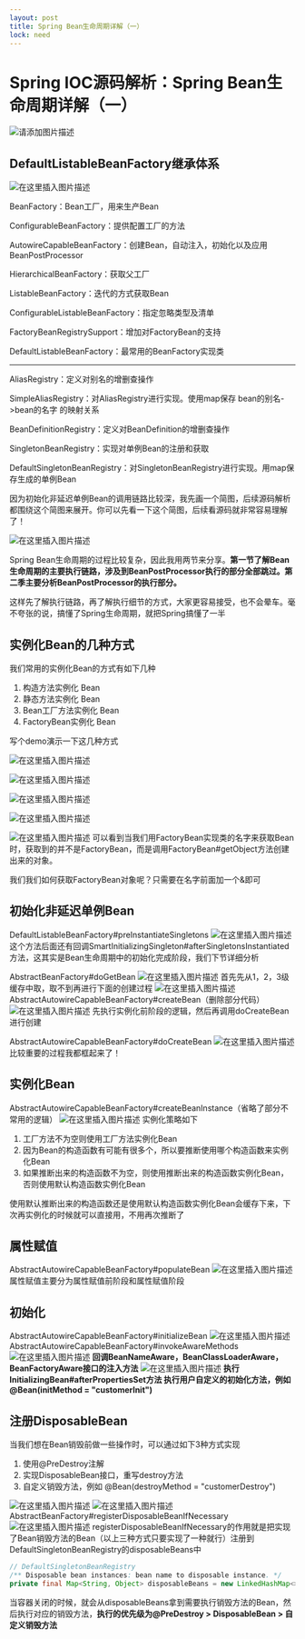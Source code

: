 ```yaml
---
layout: post
title: Spring Bean生命周期详解（一）
lock: need
---
```


# Spring IOC源码解析：Spring Bean生命周期详解（一）
![请添加图片描述](https://img-blog.csdnimg.cn/f65ad42603314eab86cbe622422db039.png?)
## DefaultListableBeanFactory继承体系
![在这里插入图片描述](https://img-blog.csdnimg.cn/0addcb9df04142469dad7523caf2aaca.png?)

BeanFactory：Bean工厂，用来生产Bean

ConfigurableBeanFactory：提供配置工厂的方法

AutowireCapableBeanFactory：创建Bean，自动注入，初始化以及应用BeanPostProcessor

HierarchicalBeanFactory：获取父工厂

ListableBeanFactory：迭代的方式获取Bean

ConfigurableListableBeanFactory：指定忽略类型及清单

FactoryBeanRegistrySupport：增加对FactoryBean的支持

DefaultListableBeanFactory：最常用的BeanFactory实现类

---

AliasRegistry：定义对别名的增删查操作

SimpleAliasRegistry：对AliasRegistry进行实现。使用map保存 bean的别名->bean的名字 的映射关系

BeanDefinitionRegistry：定义对BeanDefinition的增删查操作

SingletonBeanRegistry：实现对单例Bean的注册和获取

DefaultSingletonBeanRegistry：对SingletonBeanRegistry进行实现。用map保存生成的单例Bean

因为初始化非延迟单例Bean的调用链路比较深，我先画一个简图，后续源码解析都围绕这个简图来展开。你可以先看一下这个简图，后续看源码就非常容易理解了！

![在这里插入图片描述](https://img-blog.csdnimg.cn/41cb7c1c205d49f9afea9ee57ee5b801.png?)

Spring Bean生命周期的过程比较复杂，因此我用两节来分享。**第一节了解Bean生命周期的主要执行链路，涉及到BeanPostProcessor执行的部分全部跳过。第二季主要分析BeanPostProcessor的执行部分。**

这样先了解执行链路，再了解执行细节的方式，大家更容易接受，也不会晕车。毫不夸张的说，搞懂了Spring生命周期，就把Spring搞懂了一半
## 实例化Bean的几种方式
我们常用的实例化Bean的方式有如下几种

1. 构造方法实例化 Bean
2. 静态方法实例化 Bean
3. Bean工厂方法实例化 Bean
4. FactoryBean实例化 Bean

写个demo演示一下这几种方式

![在这里插入图片描述](https://img-blog.csdnimg.cn/2334de472adc4ce3a85b7ee737cf4bbc.png?)

![在这里插入图片描述](https://img-blog.csdnimg.cn/7dc76f1c654142b4a0460e759041c58d.png)

![在这里插入图片描述](https://img-blog.csdnimg.cn/33852fd8386742debe0d6ea2b3f3cdd2.png?)

![在这里插入图片描述](https://img-blog.csdnimg.cn/6685f946af9f4c3cbcfe392e98953f6e.png?)

![在这里插入图片描述](https://img-blog.csdnimg.cn/8d249fb604c0443884db8dc0cc46078a.png)
可以看到当我们用FactoryBean实现类的名字来获取Bean时，获取到的并不是FactoryBean，而是调用FactoryBean#getObject方法创建出来的对象。

我们我们如何获取FactoryBean对象呢？只需要在名字前面加一个&即可
## 初始化非延迟单例Bean
DefaultListableBeanFactory#preInstantiateSingletons
![在这里插入图片描述](https://img-blog.csdnimg.cn/059cc3e5fb0041bd9a636b8d209968d5.png?)
这个方法后面还有回调SmartInitializingSingleton#afterSingletonsInstantiated方法，这其实是Bean生命周期中的初始化完成阶段，我们下节详细分析

AbstractBeanFactory#doGetBean
![在这里插入图片描述](https://img-blog.csdnimg.cn/4703b7e5a1574575aa2b6d7699ea407b.png?)
首先先从1，2，3级缓存中取，取不到再进行下面的创建过程
![在这里插入图片描述](https://img-blog.csdnimg.cn/3c785046b382437292344313ad8f0b31.png?)
AbstractAutowireCapableBeanFactory#createBean（删除部分代码）
![在这里插入图片描述](https://img-blog.csdnimg.cn/cc99ad80260244ff99b0197a773ca358.png?)
先执行实例化前阶段的逻辑，然后再调用doCreateBean进行创建

AbstractAutowireCapableBeanFactory#doCreateBean
![在这里插入图片描述](https://img-blog.csdnimg.cn/82bbb79da64b469f9e5b1f1cefd96433.png?)
比较重要的过程我都框起来了！
## 实例化Bean
AbstractAutowireCapableBeanFactory#createBeanInstance（省略了部分不常用的逻辑）
![在这里插入图片描述](https://img-blog.csdnimg.cn/5f1d0ba48c544cfbbf249c1ed433f4c4.png?)
实例化策略如下

1. 工厂方法不为空则使用工厂方法实例化Bean
2. 因为Bean的构造函数有可能有很多个，所以要推断使用哪个构造函数来实例化Bean
3. 如果推断出来的构造函数不为空，则使用推断出来的构造函数实例化Bean，否则使用默认构造函数实例化Bean

使用默认推断出来的构造函数还是使用默认构造函数实例化Bean会缓存下来，下次再实例化的时候就可以直接用，不用再次推断了

## 属性赋值
AbstractAutowireCapableBeanFactory#populateBean
![在这里插入图片描述](https://img-blog.csdnimg.cn/bc6a719419d340df9d248e73a75a77de.png?)
属性赋值主要分为属性赋值前阶段和属性赋值阶段
## 初始化
AbstractAutowireCapableBeanFactory#initializeBean
![在这里插入图片描述](https://img-blog.csdnimg.cn/462195e9124c4ba1a9b818049bec4f22.png?)
AbstractAutowireCapableBeanFactory#invokeAwareMethods
![在这里插入图片描述](https://img-blog.csdnimg.cn/ea28b70b4706488da7662c73cbe4bf77.png?)
**回调BeanNameAware，BeanClassLoaderAware，BeanFactoryAware接口的注入方法**
![在这里插入图片描述](https://img-blog.csdnimg.cn/05511f33c0054d80b54e51ba3dcae80d.png?)
**执行InitializingBean#afterPropertiesSet方法
执行用户自定义的初始化方法，例如@Bean(initMethod = "customerInit")**
## 注册DisposableBean
当我们想在Bean销毁前做一些操作时，可以通过如下3种方式实现

1. 使用@PreDestroy注解
2. 实现DisposableBean接口，重写destroy方法
3. 自定义销毁方法，例如 @Bean(destroyMethod = "customerDestroy")

![在这里插入图片描述](https://img-blog.csdnimg.cn/8f31a1251ab945e88db8e0c84509ab63.png?)
![在这里插入图片描述](https://img-blog.csdnimg.cn/0947613231b643d9aea66812c8605883.png?)
AbstractBeanFactory#registerDisposableBeanIfNecessary
![在这里插入图片描述](https://img-blog.csdnimg.cn/f01b4b44302e4e20a4ce9ed63bd2f736.png?)
registerDisposableBeanIfNecessary的作用就是把实现了Bean销毁方法的Bean（以上三种方式只要实现了一种就行）注册到DefaultSingletonBeanRegistry的disposableBeans中

```java
// DefaultSingletonBeanRegistry
/** Disposable bean instances: bean name to disposable instance. */
private final Map<String, Object> disposableBeans = new LinkedHashMap<>();
```
当容器关闭的时候，就会从disposableBeans拿到需要执行销毁方法的Bean，然后执行对应的销毁方法，**执行的优先级为@PreDestroy > DisposableBean > 自定义销毁方法**